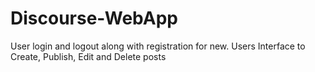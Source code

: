 # Discourse-WebApp
User login and logout along with registration for new. Users Interface to Create, Publish, Edit and Delete posts 
